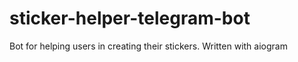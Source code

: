 # sticker-helper-telegram-bot
Bot for helping users in creating their stickers. Written with aiogram
